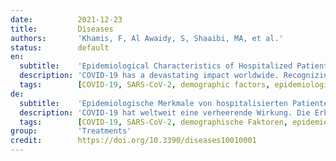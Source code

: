 ```yaml
---
date:          2021-12-23
title:         Diseases
authors:       'Khamis, F, Al Awaidy, S, Shaaibi, MA, et al.'
status:        default
en:
  subtitle:    'Epidemiological Characteristics of Hospitalized Patients with Moderate versus Severe COVID-19 Infection: A Retrospective Cohort Single Centre Study'
  description: 'COVID-19 has a devastating impact worldwide. Recognizing factors that cause its progression is important for the utilization of appropriate resources and improving clinical outcomes. In this study, we aimed to identify the epidemiological and clinical characteristics of patients who were hospitalized with moderate versus severe COVID-19 illness. A single-center, retrospective cohort study was conducted between 3 March and 9 September 2020. Following the CDC guidelines, a two-category variable for COVID-19 severity (moderate versus severe) based on length of stay, need for intensive care or mechanical ventilation and mortality was developed. Data including demographic, clinical characteristics, laboratory parameters, therapeutic interventions and clinical outcomes were assessed using descriptive and inferential analysis. A total of 1002 patients were included, the majority were male (n = 646, 64.5%), Omani citizen (n = 770, 76.8%) and with an average age of 54.2 years. At the bivariate level, patients classified as severe were older (Mean = 55.2, SD = 16) than the moderate patients (Mean = 51.5, SD = 15.8). Diabetes mellitus was the only significant comorbidity potential factor that was more prevalent in severe patients than moderate (n = 321, 46.6%; versus n = 178, 42.4%). Under the laboratory factors; total white cell count (WBC), C-reactive protein (CRP), Lactate dehydrogenase (LDH), D-dimer and corrected calcium were significant. All selected clinical characteristics and therapeutics were significant. At the multivariate level, under demographic factors, only nationality was significant and no significant comorbidity was identified. Three clinical factors were identified, including; sepsis, Acute respiratory disease syndrome (ARDS) and requirement of non-invasive ventilation (NIV). CRP and steroids were also identified under laboratory and therapeutic factors, respectively. Overall, our study identified only five factors from a total of eighteen proposed due to their significant values from the bivariate analysis. There are noticeable differences in levels of COVID-19 severity among nationalities. All the selected clinical and therapeutic factors were significant, implying that they should be a key priority when assessing severity in hospitalized COVID-19 patients. An elevated level of CRP may be a valuable early marker in predicting the progression in non-severe patients with COVID-19. Early recognition and intervention of these factors could ease the management of hospitalized COVID-19 patients and reduce case fatalities as well medical expenditure.'
  tags:        [COVID-19, SARS-CoV-2, demographic factors, epidemiological factors, Oman]
de:
  subtitle:    'Epidemiologische Merkmale von hospitalisierten Patienten mit mäßiger versus schwerer COVID-19-Infektion: Eine retrospektive Kohortenstudie an einem Zentrum'
  description: 'COVID-19 hat weltweit eine verheerende Wirkung. Die Erkennung von Faktoren, die das Fortschreiten der Erkrankung verursachen, ist wichtig für die Nutzung geeigneter Ressourcen und die Verbesserung der klinischen Ergebnisse. In dieser Studie wollten wir die epidemiologischen und klinischen Merkmale von Patienten ermitteln, die mit einer mittelschweren bzw. schweren COVID-19-Erkrankung ins Krankenhaus eingeliefert wurden. Zwischen dem 3. März und dem 9. September 2020 wurde eine retrospektive Kohortenstudie an einem einzigen Zentrum durchgeführt. In Anlehnung an die CDC-Leitlinien wurde eine Zwei-Kategorien-Variable für den Schweregrad der COVID-19-Erkrankung (mittelschwer versus schwer) entwickelt, die auf der Dauer des Krankenhausaufenthalts, der Notwendigkeit von Intensivpflege oder mechanischer Beatmung und der Sterblichkeit basiert. Daten wie demografische und klinische Merkmale, Laborparameter, therapeutische Maßnahmen und klinische Ergebnisse wurden mittels deskriptiver und inferentieller Analyse bewertet. Insgesamt wurden 1002 Patienten eingeschlossen, die meisten von ihnen waren männlich (n = 646, 64,5 %), omanische Staatsbürger (n = 770, 76,8 %) und hatten ein Durchschnittsalter von 54,2 Jahren. Auf bivariater Ebene waren die Patienten, die als schwer eingestuft wurden, älter (Mittelwert = 55,2, SD = 16) als die Patienten mit mittelschwerer Erkrankung (Mittelwert = 51,5, SD = 15,8). Diabetes mellitus war der einzige signifikante potenzielle Komorbiditätsfaktor, der bei schweren Patienten häufiger auftrat als bei mittelschweren (n = 321, 46,6 %; gegenüber n = 178, 42,4 %). Unter den Laborfaktoren waren die Gesamtzahl der weißen Blutkörperchen (WBC), das C-reaktive Protein (CRP), die Laktatdehydrogenase (LDH), die D-Dimere und das korrigierte Kalzium signifikant. Alle ausgewählten klinischen Merkmale und Therapeutika waren signifikant. Auf der multivariaten Ebene war unter den demografischen Faktoren nur die Nationalität signifikant, und es wurde keine signifikante Komorbidität festgestellt. Drei klinische Faktoren wurden identifiziert: Sepsis, akutes respiratorisches Syndrom (ARDS) und die Notwendigkeit einer nicht-invasiven Beatmung (NIV). CRP und Steroide wurden auch unter den Labor- bzw. Therapiefaktoren identifiziert. Insgesamt wurden in unserer Studie nur fünf der insgesamt achtzehn vorgeschlagenen Faktoren aufgrund ihrer signifikanten Werte in der bivariaten Analyse identifiziert. Es gibt deutliche Unterschiede im Schweregrad von COVID-19 zwischen den Nationalitäten. Alle ausgewählten klinischen und therapeutischen Faktoren waren signifikant, was bedeutet, dass sie bei der Beurteilung des Schweregrads bei hospitalisierten COVID-19-Patienten eine wichtige Rolle spielen sollten. Ein erhöhter CRP-Wert könnte ein wertvoller Frühmarker für die Vorhersage des Krankheitsverlaufs bei nicht-schweren Patienten mit COVID-19 sein. Die frühzeitige Erkennung und Behandlung dieser Faktoren könnte die Behandlung von COVID-19-Patienten im Krankenhaus erleichtern und die Zahl der Todesfälle sowie die medizinischen Kosten verringern.' 
  tags:        [COVID-19, SARS-CoV-2, demographische Faktoren, epidemiologische Faktoren, Oman]
group:         'Treatments'
credit:        https://doi.org/10.3390/diseases10010001
---
```

